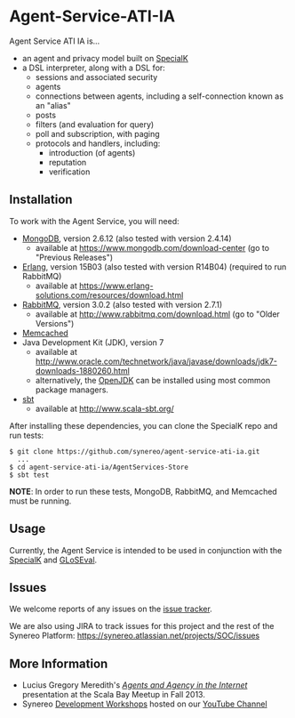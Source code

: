 # Agent-Service-ATI-IA

Agent Service ATI IA is...

* an agent and privacy model built on [SpecialK](https://github.com/synereo/specialk)
* a DSL interpreter, along with a DSL for:
  * sessions and associated security
  * agents
  * connections between agents, including a self-connection known as an "alias"
  * posts
  * filters (and evaluation for query)
  * poll and subscription, with paging
  * protocols and handlers, including:
    * introduction (of agents)
    * reputation
    * verification

## Installation

To work with the Agent Service, you will need:

* [MongoDB](https://www.mongodb.com/), version 2.6.12 (also tested with version 2.4.14)
  * available at https://www.mongodb.com/download-center (go to "Previous Releases")
* [Erlang](https://www.erlang.org/), version 15B03 (also tested with version R14B04) (required to run RabbitMQ)
  * available at https://www.erlang-solutions.com/resources/download.html
* [RabbitMQ](http://www.rabbitmq.com/), version 3.0.2 (also tested with version 2.7.1)
  * available at http://www.rabbitmq.com/download.html (go to "Older Versions")
* [Memcached](https://memcached.org/)
* Java Development Kit (JDK), version 7
  * available at http://www.oracle.com/technetwork/java/javase/downloads/jdk7-downloads-1880260.html
  * alternatively, the [OpenJDK](http://openjdk.java.net/) can be installed using most common package managers.
* [sbt](http://www.scala-sbt.org/)
  * available at http://www.scala-sbt.org/

After installing these dependencies, you can clone the SpecialK repo and run tests:
```
$ git clone https://github.com/synereo/agent-service-ati-ia.git
  ...
$ cd agent-service-ati-ia/AgentServices-Store
$ sbt test
```

**NOTE**: In order to run these tests, MongoDB, RabbitMQ, and Memcached must be running.

## Usage

Currently, the Agent Service is intended to be used in conjunction with the [SpecialK](https://github.com/synereo/specialk) and [GLoSEval](https://github.com/synereo/gloseval).

## Issues

We welcome reports of any issues on the [issue tracker](https://github.com/synereo/agent-service-ati-ia/issues).

We are also using JIRA to track issues for this project and the rest of the Synereo Platform:
https://synereo.atlassian.net/projects/SOC/issues

## More Information

* Lucius Gregory Meredith's [*Agents and Agency in the Internet*](https://youtu.be/CjSr9Iui1ko) presentation at the Scala Bay Meetup in Fall 2013.
* Synereo [Development Workshops](https://www.youtube.com/playlist?list=PLsMIFzUId4x_FoKGsr_dVvp-v_VQdGc8t) hosted on our [YouTube Channel](https://www.youtube.com/channel/UCU5CBbxAeFYnodf32w3ahOQ)
